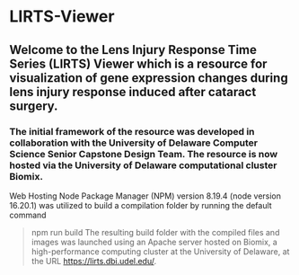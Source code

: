 # LIRTS-Viewer

## Welcome to the Lens Injury Response Time Series (LIRTS) Viewer which is a resource for visualization of gene expression changes during lens injury response induced after cataract surgery.

### The initial framework of the resource was developed in collaboration with the University of Delaware Computer Science Senior Capstone Design Team. The resource is now hosted via the University of Delaware computational cluster Biomix.

Web Hosting
Node Package Manager (NPM) version 8.19.4 (node version 16.20.1) was utilized to build a compilation folder by running the default command
> npm run build
The resulting build folder with the compiled files and images was launched using an Apache server hosted on Biomix, a high-performance computing cluster at the University of Delaware, at the URL https://lirts.dbi.udel.edu/.